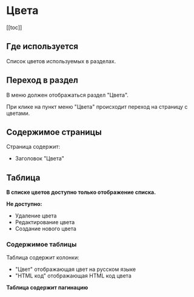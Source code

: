 # Цвета

[[toc]]

## Где используется

Список цветов используемых в разделах.

## Переход в раздел

В меню должен отображаться раздел "Цвета".

При клике на пункт меню "Цвета" происходит переход на страницу с цветами.

## Содержимое страницы

Страница содержит:

- Заголовок "Цвета"

## Таблица

**В списке цветов доступно только отображение списка.**

**Не доступно:**

- Удаление цвета
- Редактирование цвета
- Создание нового цвета

### Содержимое таблицы

Таблица содержит колонки:

- "Цвет" отображающая цвет на русском языке
- "HTML код" отображающая HTML код цвета

**Таблица содержит пагинацию**
